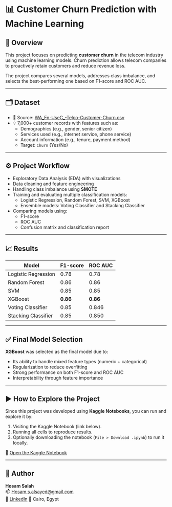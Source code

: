 # 📊 Customer Churn Prediction with Machine Learning

## 🧠 Overview

This project focuses on predicting **customer churn** in the telecom industry using machine learning models. Churn prediction allows telecom companies to proactively retain customers and reduce revenue loss.

The project compares several models, addresses class imbalance, and selects the best-performing one based on F1-score and ROC AUC.

---

## 🗂️ Dataset

- 📌 Source: [WA_Fn-UseC_-Telco-Customer-Churn.csv](https://www.kaggle.com/datasets/palashfendarkar/wa-fnusec-telcocustomerchurn)
- 💡 7,000+ customer records with features such as:
  - Demographics (e.g., gender, senior citizen)
  - Services used (e.g., internet service, phone service)
  - Account information (e.g., tenure, payment method)
  - Target: `Churn` (Yes/No)

---

## ⚙️ Project Workflow

- Exploratory Data Analysis (EDA) with visualizations
- Data cleaning and feature engineering
- Handling class imbalance using **SMOTE**
- Training and evaluating multiple classification models:
  - Logistic Regression, Random Forest, SVM, XGBoost
  - Ensemble models: Voting Classifier and Stacking Classifier
- Comparing models using:
  - F1-score
  - ROC AUC
  - Confusion matrix and classification report

---

## 📈 Results

| Model                | F1-score | ROC AUC |
|---------------------|----------|---------|
| Logistic Regression | 0.78     | 0.78    |
| Random Forest       | 0.86     | 0.86    |
| SVM                 | 0.85     | 0.85    |
| XGBoost             | **0.86** | **0.86** |
| Voting Classifier   | 0.85     | 0.846   |
| Stacking Classifier | 0.85     | 0.850   |

---

## ✅ Final Model Selection

**XGBoost** was selected as the final model due to:
- Its ability to handle mixed feature types (numeric + categorical)
- Regularization to reduce overfitting
- Strong performance on both F1-score and ROC AUC
- Interpretability through feature importance

---

## ▶️ How to Explore the Project

Since this project was developed using **Kaggle Notebooks**, you can run and explore it by:

1. Visiting the Kaggle Notebook (link below).
2. Running all cells to reproduce results.
3. Optionally downloading the notebook (`File > Download .ipynb`) to run it locally.

🔗 [Open the Kaggle Notebook](https://www.kaggle.com/code/nouryami/costumer-churn-prediction)

---

## 👤 Author

**Hosam Salah**  
📫 [Hosam.s.alsayed@gmail.com](mailto:Hosam.s.alsayed@gmail.com)  
🔗 [LinkedIn](https://www.linkedin.com/in/your-link](https://www.linkedin.com/in/hosam-salah-0a6033207/))
📍 Cairo, Egypt
